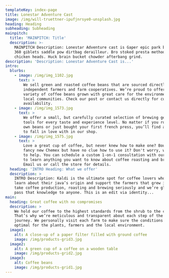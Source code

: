 ```yaml
---
templateKey: index-page
title: Lonestar Adventure Cast
image: /img/will-truettner-ipufjnrsye0-unsplash.jpg
heading: Heading
subheading: Subheading
mainpitch:
  title: 'MAINPITCH: Title'
  description: >-
    MAINPITCH Description: Lonestar Adventure cast is Gaper epic park bump huck.
    360 giblets saddle pow dirtbag derailleur. Bro stoked presta method frozen
    chicken heads. Huck brain bucket chowder afterbang grind.
description: 'Description: Lonestar Adventure Cast is...'
intro:
  blurbs:
    - image: /img/img_1102.jpg
      text: >
        We sell green and roasted coffee beans that are sourced directly from
        independent farmers and farm cooperatives. We’re proud to offer a
        variety of coffee beans grown with great care for the environment and
        local communities. Check our post or contact us directly for current
        availability.
    - image: /img/img_1573.jpg
      text: >
        We offer a small, but carefully curated selection of brewing gear and
        tools for every taste and experience level. No matter if you roast your
        own beans or just bought your first french press, you’ll find a gadget
        to fall in love with in our shop.
    - image: /img/img_1575.jpg
      text: >
        Love a great cup of coffee, but never knew how to make one? Bought a
        fancy new Chemex but have no clue how to use it? Don't worry, we’re here
        to help. You can schedule a custom 1-on-1 consultation with our baristas
        to learn anything you want to know about coffee roasting and brewing.
        Email us or call the store for details.
  heading: 'INTRO Heading: What we offer'
  description: >
    INTRO Description: Kaldi is the ultimate spot for coffee lovers who want to
    learn about their java’s origin and support the farmers that grew it. We
    take coffee production, roasting and brewing seriously and we’re glad to
    pass that knowledge to anyone. This is an edit via identity...
main:
  heading: Great coffee with no compromises
  description: >
    We hold our coffee to the highest standards from the shrub to the cup.
    That’s why we’re meticulous and transparent about each step of the coffee’s
    journey. We personally visit each farm to make sure the conditions are
    optimal for the plants, farmers and the local environment.
  image1:
    alt: A close-up of a paper filter filled with ground coffee
    image: /img/products-grid3.jpg
  image2:
    alt: A green cup of a coffee on a wooden table
    image: /img/products-grid2.jpg
  image3:
    alt: Coffee beans
    image: /img/products-grid1.jpg
---
```



